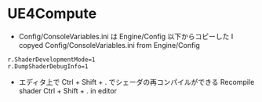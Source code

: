 ﻿# UE4Compute

* Config/ConsoleVariables.ini は Engine/Config 以下からコピーした I copyed Config/ConsoleVariables.ini from Engine/Config
~~~
r.ShaderDevelopmentMode=1
r.DumpShaderDebugInfo=1
~~~
* エディタ上で Ctrl + Shift + . でシェーダの再コンパイルができる Recompile shader Ctrl + Shift + . in editor